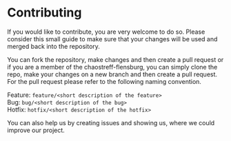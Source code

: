 # Contributing

If you would like to contribute, you are very welcome to do so. Please consider this small guide to make sure that your changes will be used and merged back into the repository.

You can fork the repository, make changes and then create a pull request or if you are a member of the chaostreff-flensburg, you can simply clone the repo, make your changes on a new branch and then create a pull request. For the pull request please refer to the following naming convention.

Feature: `feature/<short description of the feature>`  
Bug: `bug/<short description of the bug>`  
Hotfix: `hotfix/<short description of the hotfix>`  

You can also help us by creating issues and showing us, where we could improve our project.
